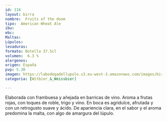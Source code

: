 ```yaml
---
id: 116
layout: birra
nombre:  Fruits of the doom
tipo:  American Wheat Ale
ibu: 
ebc:
Maltas:
Lúpulos:
levaduras: 
formato: Botella 37.5cl
volumen:  6.3 %
alergenos: 
origen: España
pvp: 5.30
imagen: https://labodegadellupulo.s3.eu-west-3.amazonaws.com/images/birras/fruitsofthedoom.jpg
categoria: [Witbier_&_Weissbier]

---
```

Elaborada con frambuesa y añejada en barricas de vino. Aroma a frutas rojas, con toques de roble, trigo y vino. En boca es agridulce, afrutada y con un retrogusto suave y ácido. De apariencia clara, en el sabor y el aroma predomina la malta, con algo de amargura del lúpulo.


